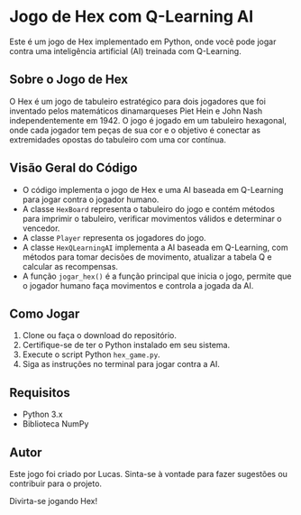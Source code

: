 # Jogo de Hex com Q-Learning AI

Este é um jogo de Hex implementado em Python, onde você pode jogar contra uma inteligência artificial (AI) treinada com Q-Learning.

## Sobre o Jogo de Hex

O Hex é um jogo de tabuleiro estratégico para dois jogadores que foi inventado pelos matemáticos dinamarqueses Piet Hein e John Nash independentemente em 1942. O jogo é jogado em um tabuleiro hexagonal, onde cada jogador tem peças de sua cor e o objetivo é conectar as extremidades opostas do tabuleiro com uma cor contínua.

## Visão Geral do Código

- O código implementa o jogo de Hex e uma AI baseada em Q-Learning para jogar contra o jogador humano.
- A classe `HexBoard` representa o tabuleiro do jogo e contém métodos para imprimir o tabuleiro, verificar movimentos válidos e determinar o vencedor.
- A classe `Player` representa os jogadores do jogo.
- A classe `HexQLearningAI` implementa a AI baseada em Q-Learning, com métodos para tomar decisões de movimento, atualizar a tabela Q e calcular as recompensas.
- A função `jogar_hex()` é a função principal que inicia o jogo, permite que o jogador humano faça movimentos e controla a jogada da AI.

## Como Jogar

1. Clone ou faça o download do repositório.
2. Certifique-se de ter o Python instalado em seu sistema.
3. Execute o script Python `hex_game.py`.
4. Siga as instruções no terminal para jogar contra a AI.

## Requisitos

- Python 3.x
- Biblioteca NumPy

## Autor

Este jogo foi criado por Lucas. Sinta-se à vontade para fazer sugestões ou contribuir para o projeto.

Divirta-se jogando Hex!
